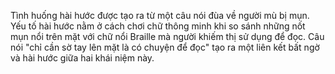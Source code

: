 Tình huống hài hước được tạo ra từ một câu nói đùa về người mù bị mụn. Yếu tố hài hước nằm ở cách chơi chữ thông minh khi so sánh những nốt mụn nổi trên mặt với chữ nổi Braille mà người khiếm thị sử dụng để đọc. Câu nói "chỉ cần sờ tay lên mặt là có chuyện để đọc" tạo ra một liên kết bất ngờ và hài hước giữa hai khái niệm này.

